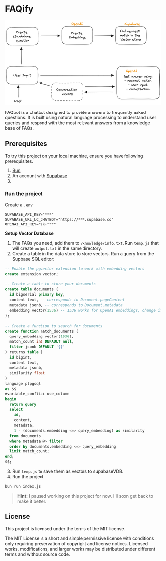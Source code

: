# FAQify

![](./public/images/flow.excalidraw.png)

FAQbot is a chatbot designed to provide answers to frequently asked questions. It is built using natural language processing to understand user queries and respond with the most relevant answers from a knowledge base of FAQs.

## Prerequisites

To try this project on your local machine, ensure you have following prerequisites.

1. [Bun](https://bun.sh/)
2. An account with [Supabase](https://supabase.com/)
3.

### Run the project

Create a `.env`

```
SUPABASE_API_KEY="***"
SUPABASE_URL_LC_CHATBOT="https://***.supabase.co"
OPENAI_API_KEY="sk-***"
```

**Setup Vector Database**

1. The FAQs you need, add them to `/knowledge/info.txt`. Run `temp.js` that will create `output.txt` in the same directory.
2. Create a table in the data store to store vectors. Run a query from the Supbase SQL editor:

```sql
-- Enable the pgvector extension to work with embedding vectors
create extension vector;

-- Create a table to store your documents
create table documents (
  id bigserial primary key,
  content text, -- corresponds to Document.pageContent
  metadata jsonb, -- corresponds to Document.metadata
  embedding vector(1536) -- 1536 works for OpenAI embeddings, change if needed
);

-- Create a function to search for documents
create function match_documents (
  query_embedding vector(1536),
  match_count int DEFAULT null,
  filter jsonb DEFAULT '{}'
) returns table (
  id bigint,
  content text,
  metadata jsonb,
  similarity float
)
language plpgsql
as $$
#variable_conflict use_column
begin
  return query
  select
    id,
    content,
    metadata,
    1 - (documents.embedding <=> query_embedding) as similarity
  from documents
  where metadata @> filter
  order by documents.embedding <=> query_embedding
  limit match_count;
end;
$$;
```

3. Run `temp.js` to save them as vectors to supabaseVDB.
4. Run the project

```sh
bun run index.js
```

> **Hint:** I paused working on this project for now. I'll soon get back to make it better.

## License

This project is licensed under the terms of the MIT license.

The MIT License is a short and simple permissive license with conditions only requiring preservation of copyright and license notices. Licensed works, modifications, and larger works may be distributed under different terms and without source code.
